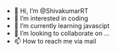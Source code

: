 - 👋 Hi, I’m @ShivakumarRT
- 👀 I’m interested in coding
- 🌱 I’m currently learning javascipt
- 💞️ I’m looking to collaborate on ...
- 📫 How to reach me via mail

<!---
ShivakumarRT/ShivakumarRT is a ✨ special ✨ repository because its `README.md` (this file) appears on your GitHub profile.
You can click the Preview link to take a look at your changes.
--->
